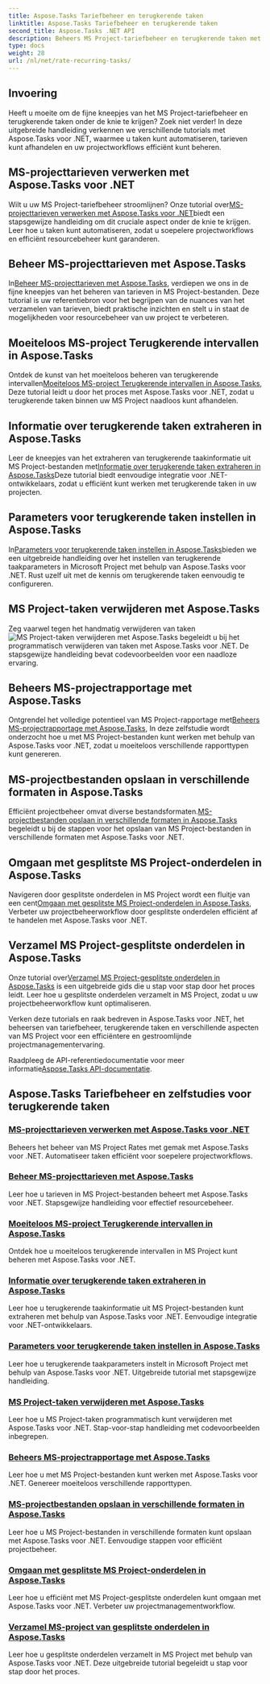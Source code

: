 ```yaml
---
title: Aspose.Tasks Tariefbeheer en terugkerende taken
linktitle: Aspose.Tasks Tariefbeheer en terugkerende taken
second_title: Aspose.Tasks .NET API
description: Beheers MS Project-tariefbeheer en terugkerende taken met Aspose.Tasks .NET. Leer hoe u taken kunt automatiseren, tarieven kunt afhandelen en gesplitste onderdelen voor projectworkflows kunt beheren.
type: docs
weight: 28
url: /nl/net/rate-recurring-tasks/
---
```


## Invoering

Heeft u moeite om de fijne kneepjes van het MS Project-tariefbeheer en terugkerende taken onder de knie te krijgen? Zoek niet verder! In deze uitgebreide handleiding verkennen we verschillende tutorials met Aspose.Tasks voor .NET, waarmee u taken kunt automatiseren, tarieven kunt afhandelen en uw projectworkflows efficiënt kunt beheren.

## MS-projecttarieven verwerken met Aspose.Tasks voor .NET
 Wilt u uw MS Project-tariefbeheer stroomlijnen? Onze tutorial over[MS-projecttarieven verwerken met Aspose.Tasks voor .NET](./handling-rates/)biedt een stapsgewijze handleiding om dit cruciale aspect onder de knie te krijgen. Leer hoe u taken kunt automatiseren, zodat u soepelere projectworkflows en efficiënt resourcebeheer kunt garanderen.

## Beheer MS-projecttarieven met Aspose.Tasks
 In[Beheer MS-projecttarieven met Aspose.Tasks](./rate-collection/), verdiepen we ons in de fijne kneepjes van het beheren van tarieven in MS Project-bestanden. Deze tutorial is uw referentiebron voor het begrijpen van de nuances van het verzamelen van tarieven, biedt praktische inzichten en stelt u in staat de mogelijkheden voor resourcebeheer van uw project te verbeteren.

## Moeiteloos MS-project Terugkerende intervallen in Aspose.Tasks
 Ontdek de kunst van het moeiteloos beheren van terugkerende intervallen[Moeiteloos MS-project Terugkerende intervallen in Aspose.Tasks](./recurring-intervals/), Deze tutorial leidt u door het proces met Aspose.Tasks voor .NET, zodat u terugkerende taken binnen uw MS Project naadloos kunt afhandelen.

## Informatie over terugkerende taken extraheren in Aspose.Tasks
 Leer de kneepjes van het extraheren van terugkerende taakinformatie uit MS Project-bestanden met[Informatie over terugkerende taken extraheren in Aspose.Tasks](./recurring-task-information/)Deze tutorial biedt eenvoudige integratie voor .NET-ontwikkelaars, zodat u efficiënt kunt werken met terugkerende taken in uw projecten.

## Parameters voor terugkerende taken instellen in Aspose.Tasks
 In[Parameters voor terugkerende taken instellen in Aspose.Tasks](./recurring-task-parameters/)bieden we een uitgebreide handleiding over het instellen van terugkerende taakparameters in Microsoft Project met behulp van Aspose.Tasks voor .NET. Rust uzelf uit met de kennis om terugkerende taken eenvoudig te configureren.

## MS Project-taken verwijderen met Aspose.Tasks
 Zeg vaarwel tegen het handmatig verwijderen van taken![MS Project-taken verwijderen met Aspose.Tasks](./removing-tasks/) begeleidt u bij het programmatisch verwijderen van taken met Aspose.Tasks voor .NET. De stapsgewijze handleiding bevat codevoorbeelden voor een naadloze ervaring.

## Beheers MS-projectrapportage met Aspose.Tasks
 Ontgrendel het volledige potentieel van MS Project-rapportage met[Beheers MS-projectrapportage met Aspose.Tasks](./report-types/), In deze zelfstudie wordt onderzocht hoe u met MS Project-bestanden kunt werken met behulp van Aspose.Tasks voor .NET, zodat u moeiteloos verschillende rapporttypen kunt genereren.

## MS-projectbestanden opslaan in verschillende formaten in Aspose.Tasks
Efficiënt projectbeheer omvat diverse bestandsformaten.[MS-projectbestanden opslaan in verschillende formaten in Aspose.Tasks](./save-file-formats/) begeleidt u bij de stappen voor het opslaan van MS Project-bestanden in verschillende formaten met Aspose.Tasks voor .NET.

## Omgaan met gesplitste MS Project-onderdelen in Aspose.Tasks
 Navigeren door gesplitste onderdelen in MS Project wordt een fluitje van een cent[Omgaan met gesplitste MS Project-onderdelen in Aspose.Tasks](./split-parts/), Verbeter uw projectbeheerworkflow door gesplitste onderdelen efficiënt af te handelen met Aspose.Tasks voor .NET.

## Verzamel MS Project-gesplitste onderdelen in Aspose.Tasks
 Onze tutorial over[Verzamel MS Project-gesplitste onderdelen in Aspose.Tasks](./split-part-collection/) is een uitgebreide gids die u stap voor stap door het proces leidt. Leer hoe u gesplitste onderdelen verzamelt in MS Project, zodat u uw projectbeheerworkflow kunt optimaliseren.

Verken deze tutorials en raak bedreven in Aspose.Tasks voor .NET, het beheersen van tariefbeheer, terugkerende taken en verschillende aspecten van MS Project voor een efficiëntere en gestroomlijnde projectmanagementervaring.

 Raadpleeg de API-referentiedocumentatie voor meer informatie[Aspose.Tasks API-documentatie](https://reference.aspose.com/tasks/net/).

## Aspose.Tasks Tariefbeheer en zelfstudies voor terugkerende taken
### [MS-projecttarieven verwerken met Aspose.Tasks voor .NET](./handling-rates/)
Beheers het beheer van MS Project Rates met gemak met Aspose.Tasks voor .NET. Automatiseer taken efficiënt voor soepelere projectworkflows.
### [Beheer MS-projecttarieven met Aspose.Tasks](./rate-collection/)
Leer hoe u tarieven in MS Project-bestanden beheert met Aspose.Tasks voor .NET. Stapsgewijze handleiding voor effectief resourcebeheer.
### [Moeiteloos MS-project Terugkerende intervallen in Aspose.Tasks](./recurring-intervals/)
Ontdek hoe u moeiteloos terugkerende intervallen in MS Project kunt beheren met Aspose.Tasks voor .NET.
### [Informatie over terugkerende taken extraheren in Aspose.Tasks](./recurring-task-information/)
Leer hoe u terugkerende taakinformatie uit MS Project-bestanden kunt extraheren met behulp van Aspose.Tasks voor .NET. Eenvoudige integratie voor .NET-ontwikkelaars.
### [Parameters voor terugkerende taken instellen in Aspose.Tasks](./recurring-task-parameters/)
Leer hoe u terugkerende taakparameters instelt in Microsoft Project met behulp van Aspose.Tasks voor .NET. Uitgebreide tutorial met stapsgewijze handleiding.
### [MS Project-taken verwijderen met Aspose.Tasks](./removing-tasks/)
Leer hoe u MS Project-taken programmatisch kunt verwijderen met Aspose.Tasks voor .NET. Stap-voor-stap handleiding met codevoorbeelden inbegrepen.
### [Beheers MS-projectrapportage met Aspose.Tasks](./report-types/)
Leer hoe u met MS Project-bestanden kunt werken met Aspose.Tasks voor .NET. Genereer moeiteloos verschillende rapporttypen.
### [MS-projectbestanden opslaan in verschillende formaten in Aspose.Tasks](./save-file-formats/)
Leer hoe u MS Project-bestanden in verschillende formaten kunt opslaan met Aspose.Tasks voor .NET. Eenvoudige stappen voor efficiënt projectbeheer.
### [Omgaan met gesplitste MS Project-onderdelen in Aspose.Tasks](./split-parts/)
Leer hoe u efficiënt met MS Project-gesplitste onderdelen kunt omgaan met Aspose.Tasks voor .NET. Verbeter uw projectmanagementworkflow.
### [Verzamel MS-project van gesplitste onderdelen in Aspose.Tasks](./split-part-collection/)
Leer hoe u gesplitste onderdelen verzamelt in MS Project met behulp van Aspose.Tasks voor .NET. Deze uitgebreide tutorial begeleidt u stap voor stap door het proces.